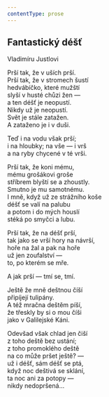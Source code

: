 ```yaml
---
contentType: prose
---
```


## Fantastický déšť

Vladimíru Justlovi

Prší tak, že v uších prší.  
Prší tak, že v stromech šustí  
hedvábíčko, které mužští  
slyší v husté chůzi žen —  
a ten déšť je neopustí.  
Nikdy už je neopustí.  
Svět je stále zatažen.  
A zataženo je i v duši.

Teď i na vodu však prší;  
i na hloubky; na vše — i vrš  
a na ryby chycené v té vrši.

Prší tak, že koni mému,  
mému grošákovi groše  
stříbrem blyští se a zhoustly.  
Smutno je mu samotnému.  
I mně, když už ze strážního koše  
déšť se valí na palubu  
a potom i do mých houslí  
stéká po smyčci a lubu.

Prší tak, že na déšť prší,  
tak jako se vrší hory na návrší,  
hoře na žal a pak na hoře  
už jen zoufalství —  
to, po kterém se mře.

A jak prší — tmí se, tmí.

Ještě že mně deštnou číší  
připíjejí tulipány.  
A též mračna deštěm píší,  
že třeskly by si o mou číši  
jako v Galilejské Káni.

Odevšad však chlad jen čiší  
z toho deště bez ustání;  
z toho promoklého deště  
na co může pršet ještě? —  
už i déšť, sám déšť se ptá,  
když noc deštivá se sklání,  
ta noc ani za potopy —  
nikdy nedopršená…
